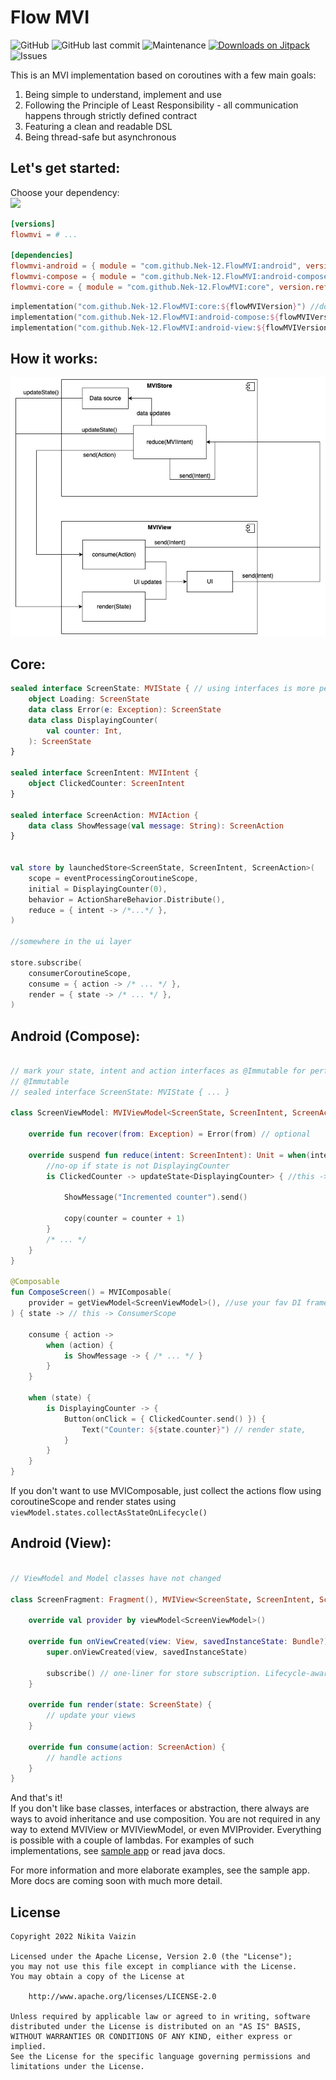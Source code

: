 # Flow MVI
![GitHub](https://img.shields.io/github/license/Nek-12/FlowMVI)
![GitHub last commit](https://img.shields.io/github/last-commit/Nek-12/FlowMVI)
![Maintenance](https://img.shields.io/maintenance/yes/2022)
[![Downloads on Jitpack](https://jitpack.io/v/Nek-12/FlowMVI/month.svg)](https://jitpack.io/#Nek-12/FlowMVI.svg)
![Issues](https://img.shields.io/github/issues/Nek-12/FlowMVI)

This is an MVI implementation based on coroutines with a few main goals:

1. Being simple to understand, implement and use
2. Following the Principle of Least Responsibility - all communication happens through strictly defined contract
3. Featuring a clean and readable DSL
4. Being thread-safe but asynchronous

## Let's get started:

Choose your dependency:  
[![](https://jitpack.io/v/Nek-12/FlowMVI.svg)](https://jitpack.io/#Nek-12/FlowMVI)

```toml
[versions]
flowmvi = # ...

[dependencies]
flowmvi-android = { module = "com.github.Nek-12.FlowMVI:android", version.ref = "flowmvi" }
flowmvi-compose = { module = "com.github.Nek-12.FlowMVI:android-compose", version.ref = "flowmvi" }
flowmvi-core = { module = "com.github.Nek-12.FlowMVI:core", version.ref = "flowmvi" }
```

```kotlin
implementation("com.github.Nek-12.FlowMVI:core:${flowMVIVersion}") //does not depend on any particular platform
implementation("com.github.Nek-12.FlowMVI:android-compose:${flowMVIVersion}") //For Jetpack Compose Android projects
implementation("com.github.Nek-12.FlowMVI:android-view:${flowMVIVersion}") //For View-based Android projects
```

## How it works:

![](docs/FlowMVI.jpg)

## Core:

```kotlin
sealed interface ScreenState: MVIState { // using interfaces is more performant and adheres to MVI principles
    object Loading: ScreenState
    data class Error(e: Exception): ScreenState
    data class DisplayingCounter(
        val counter: Int,
    ): ScreenState
}

sealed interface ScreenIntent: MVIIntent {
    object ClickedCounter: ScreenIntent
}

sealed interface ScreenAction: MVIAction {
    data class ShowMessage(val message: String): ScreenAction
}


val store by launchedStore<ScreenState, ScreenIntent, ScreenAction>(
    scope = eventProcessingCoroutineScope,
    initial = DisplayingCounter(0),
    behavior = ActionShareBehavior.Distribute(),
    reduce = { intent -> /*...*/ },
)

//somewhere in the ui layer

store.subscribe(
    consumerCoroutineScope,
    consume = { action -> /* ... */ },
    render = { state -> /* ... */ },
)
```

## Android (Compose):

```kotlin

// mark your state, intent and action interfaces as @Immutable for performance gains
// @Immutable
// sealed interface ScreenState: MVIState { ... }

class ScreenViewModel: MVIViewModel<ScreenState, ScreenIntent, ScreenAction>(initialState = Loading) {

    override fun recover(from: Exception) = Error(from) // optional

    override suspend fun reduce(intent: ScreenIntent): Unit = when(intent) {
        //no-op if state is not DisplayingCounter
        is ClickedCounter -> updateState<DisplayingCounter> { //this -> DisplayingCounter

            ShowMessage("Incremented counter").send()

            copy(counter = counter + 1)
        }
        /* ... */
    }
}

@Composable
fun ComposeScreen() = MVIComposable(
    provider = getViewModel<ScreenViewModel>(), //use your fav DI framework
) { state -> // this -> ConsumerScope

    consume { action ->
        when (action) {
            is ShowMessage -> { /* ... */ }
        }
    }

    when (state) {
        is DisplayingCounter -> {
            Button(onClick = { ClickedCounter.send() }) {
                Text("Counter: ${state.counter}") // render state,
            }
        }
    }
}
```

If you don't want to use MVIComposable, just collect the actions flow using coroutineScope and render states
using `viewModel.states.collectAsStateOnLifecycle()`

## Android (View):

```kotlin

// ViewModel and Model classes have not changed

class ScreenFragment: Fragment(), MVIView<ScreenState, ScreenIntent, ScreenAction> {

    override val provider by viewModel<ScreenViewModel>()

    override fun onViewCreated(view: View, savedInstanceState: Bundle?) {
        super.onViewCreated(view, savedInstanceState)

        subscribe() // one-liner for store subscription. Lifecycle-aware and efficient.
    }

    override fun render(state: ScreenState) {
        // update your views
    }

    override fun consume(action: ScreenAction) {
        // handle actions
    }
}
```

And that's it!   
If you don't like base classes, interfaces or abstraction, there always are ways to avoid inheritance and use
composition. You are not required in any way to extend MVIView or MVIViewModel, or even MVIProvider. Everything is
possible with a couple of lambdas. For examples of such implementations,
see [sample app](/app/src/main/java/com/nek12/flowMVI/sample/view/NoBaseClassViewModel.kt) or read java docs.

For more information and more elaborate examples, see the sample app.  
More docs are coming soon with much more detail.

## License

```
Copyright 2022 Nikita Vaizin

Licensed under the Apache License, Version 2.0 (the "License");
you may not use this file except in compliance with the License.
You may obtain a copy of the License at

    http://www.apache.org/licenses/LICENSE-2.0

Unless required by applicable law or agreed to in writing, software
distributed under the License is distributed on an "AS IS" BASIS,
WITHOUT WARRANTIES OR CONDITIONS OF ANY KIND, either express or implied.
See the License for the specific language governing permissions and
limitations under the License.
```
